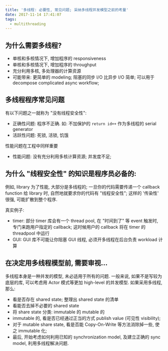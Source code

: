 ```yaml
---
title: '多线程: 必要性, 常见问题; 采纳多线程并发模型之前的考量'
date: 2017-11-14 17:41:07
tags:
  - multithreading 
---
```



## 为什么需要多线程?
+ 单核和多核情况下, 增加程序的 responsiveness
+ 单核和多核情况下, 增加程序的 throughput
+ 充分利用多核, 多处理器的计算资源
+ 可能带来: 更简单的 modeling; 
  阻塞的同步 I/O 比异步 I/O 简单;
  可以用于 decompose complicated async workflow;

  
## 多线程程序常见问题
有以下问题之一就称为 "没有线程安全性":
+ 正确性问题: 程序不正确. 如: 不加保护的 `return id++` 作为多线程的 serial generator
+ 活跃性问题: 死锁, 活锁, 饥饿

性能问题在工程中同样重要
+ 性能问题: 没有充分利用多核计算资源; 并发度不足;



## 为什么 "线程安全性" 的知识是程序员必备的:
例如, library 为了性能, 大部分是多线程的; 一旦你的代码需要传递一个 callback function
给 library 时, 自然地就要求你的代码有 "线程安全性"; 
这样的 '传染性' 很强, 可能扩散到整个程序.

真实例子:
+ timer: 部分 timer 库会有一个 thread pool, 在 "时间到了" 等 event 触发时, 专门来跑用户指定的 callback;
  这时候用户的 callback 将在 timer 的 threadpool 中运行
+ GUI: GUI 库不可能让你阻塞 GUI 线程, 必须开多线程在后台负责 workload 计算


## 在决定用多线程模型前, 需要审视...
多线程本身是一种并发的模型, 未必适用于所有的问题.
一般来说, 如果不是写较为底层的库, 可以考虑用 Actor 模式等更加 high-level 的并发模型.
如果采用多线程, 那么:
+ 看是否存在 shared state; 整理出 shared state 的清单
+ 看能否去掉不必要的 shared state
+ 将 share state 分类: immutable 的 mutable 的
+ immutable 的, 看是否已经通过正当的方式 publish value (可见性 visibility);
+ 对于 mutable share state, 看是否能 Copy-On-Write 等方法消除掉一些, 使之 immutable 化;
+ 最后, 开始考虑如何利用已知的 synchronization model, 及建立正确的 sync model, 利用多线程解决问题.

